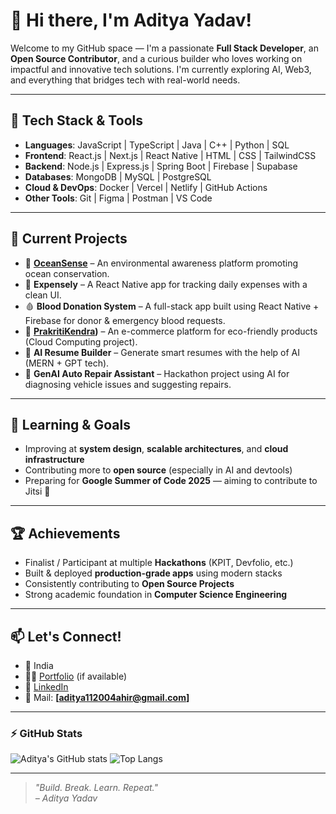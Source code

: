 # 👋 Hi there, I'm Aditya Yadav! 

Welcome to my GitHub space — I'm a passionate **Full Stack Developer**, an **Open Source Contributor**, and a curious builder who loves working on impactful and innovative tech solutions. I'm currently exploring AI, Web3, and everything that bridges tech with real-world needs.

---

## 🔧 Tech Stack & Tools

- **Languages**: JavaScript | TypeScript | Java | C++ | Python | SQL  
- **Frontend**: React.js | Next.js | React Native | HTML | CSS | TailwindCSS  
- **Backend**: Node.js | Express.js | Spring Boot | Firebase | Supabase  
- **Databases**: MongoDB | MySQL | PostgreSQL  
- **Cloud & DevOps**: Docker | Vercel | Netlify | GitHub Actions  
- **Other Tools**: Git | Figma | Postman | VS Code

---

## 🚀 Current Projects

- 🔬 **[OceanSense]([https://github.com/Doit-A](https://oceansense-backend.web.app/))** – An environmental awareness platform promoting ocean conservation.
- 📱 **Expensely** – A React Native app for tracking daily expenses with a clean UI.
- 🩸 **Blood Donation System** – A full-stack app built using React Native + Firebase for donor & emergency blood requests.
- 🛒 **[PrakritiKendra]([https://login-ae1c9.web.app/))** – An e-commerce platform for eco-friendly products (Cloud Computing project).
- 🤖 **AI Resume Builder** – Generate smart resumes with the help of AI (MERN + GPT tech).
- 🔧 **GenAI Auto Repair Assistant** – Hackathon project using AI for diagnosing vehicle issues and suggesting repairs.

---

## 🌱 Learning & Goals

- Improving at **system design**, **scalable architectures**, and **cloud infrastructure**
- Contributing more to **open source** (especially in AI and devtools)
- Preparing for **Google Summer of Code 2025** — aiming to contribute to Jitsi 🎯

---

## 🏆 Achievements

- Finalist / Participant at multiple **Hackathons** (KPIT, Devfolio, etc.)
- Built & deployed **production-grade apps** using modern stacks
- Consistently contributing to **Open Source Projects**
- Strong academic foundation in **Computer Science Engineering**

---

## 📫 Let's Connect!

- 📍 India
- 🧑‍💻 [Portfolio]([https://doit-ay.github.io](https://aditya.mitraadi.com/)) (if available)
- 💼 [LinkedIn](https://www.linkedin.com/in/aditya-y)
- 📩 Mail: **[aditya112004ahir@gmail.com]** 

---

### ⚡ GitHub Stats

![Aditya's GitHub stats](https://github-readme-stats.vercel.app/api?username=Doit-Ay&show_icons=true&theme=radical)
![Top Langs](https://github-readme-stats.vercel.app/api/top-langs/?username=Doit-Ay&layout=compact&theme=radical)

---

> *"Build. Break. Learn. Repeat."*  
> *– Aditya Yadav*
